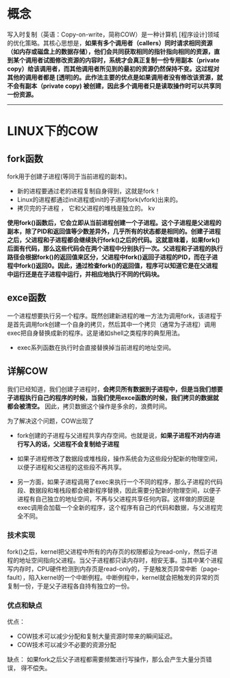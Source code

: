 # 概念

写入时复制（英语：Copy-on-write，简称COW）是一种计算机 [程序设计]领域的优化策略。其核心思想是，**如果有多个调用者（callers）同时请求相同资源（如内存或磁盘上的数据存储），他们会共同获取相同的指针指向相同的资源，直到某个调用者试图修改资源的内容时，系统才会真正复制一份专用副本（private copy）给该调用者，而其他调用者所见到的最初的资源仍然保持不变。这过程对其他的调用者都是 [透明]的。此作法主要的优点是如果调用者没有修改该资源，就不会有副本（private copy) 被创建，因此多个调用者只是读取操作时可以共享同一份资源。**

---

# LINUX下的COW
## fork函数

fork用于创建子进程(等同于当前进程的副本)。
- 新的进程要通过老的进程复制自身得到，这就是fork！
- Linux的进程都通过init进程或init的子进程fork(vfork)出来的。
- 拷贝完的子进程 ， 它和父进程的堆栈是独立的。
kv

**使用fork()函数后，它会立即从当前进程创建一个子进程。这个子进程是父进程的副本，除了PID和返回值等少数差异外，几乎所有的状态都是相同的。创建子进程之后，父进程和子进程都会继续执行fork()之后的代码。这就意味着，如果fork()后面有代码，那么这些代码会在两个进程中分别执行一次。父进程和子进程的执行路径会根据fork()的返回值来区分，父进程中fork()返回子进程的PID，而在子进程中fork()返回0。因此，通过检查fork()的返回值，程序可以知道它是在父进程中运行还是在子进程中运行，并相应地执行不同的代码块。**

## exce函数
一个进程想要执行另一个程序。既然创建新进程的唯一方法为调用fork，该进程于是首先调用fork创建一个自身的拷贝，然后其中一个拷贝（通常为子进程）调用exec把自身替换成新的程序。这是诸如shell之类程序的典型用法。

- exec系列函数在执行时会直接替换掉当前进程的地址空间。

## 详解COW

我们已经知道，我们创建子进程时，**会拷贝所有数据到子进程中，但是当我们想要子进程执行自己的程序的时候，当我们使用exce函数的时候，我们拷贝的数据就都会被清空。** 因此，拷贝数据这个操作是多余的，浪费时间。

为了解决这个问题，COW出现了

- fork创建的子进程与父进程共享内存空间。也就是说，**如果子进程不对内存进行写入的话，父进程不会复制给子进程**

  
- 如果子进程修改了数据段或堆栈段，操作系统会为这些段分配新的物理空间，以便子进程和父进程的这些段不再共享。

- 另一方面，如果子进程调用了exec来执行一个不同的程序，那么子进程的代码段、数据段和堆栈段都会被新程序替换，因此需要分配新的物理空间，以便子进程有自己独立的地址空间，不再与父进程共享任何内容。这样做的原因是exec调用会加载一个全新的程序，这个程序有自己的代码和数据，与父进程完全不同。

### 技术实现

fork()之后，kernel把父进程中所有的内存页的权限都设为read-only，然后子进程的地址空间指向父进程。当父子进程都只读内存时，相安无事。当其中某个进程写内存时，CPU硬件检测到内存页是read-only的，于是触发页异常中断（page-fault），陷入kernel的一个中断例程。中断例程中，kernel就会把触发的异常的页复制一份，于是父子进程各自持有独立的一份。

### 优点和缺点
优点：

- COW技术可以减少分配和复制大量资源时带来的瞬间延迟。
- COW技术可以减少不必要的资源分配


缺点：
    如果fork之后父子进程都需要频繁进行写操作，那么会产生大量分页错误， 得不偿失。